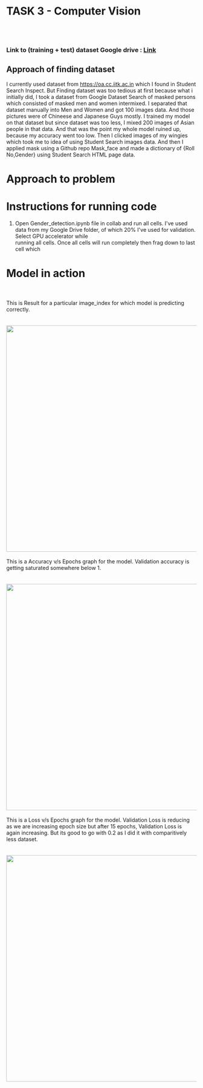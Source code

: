 <h1>TASK 3 - Computer Vision</h1>
<br>
<br>

### Link to (training + test) dataset Google drive : <a href = "https://drive.google.com/drive/folders/1AEoCLG2iK0ump00mSscnkK12M_6_Mbbp?usp=sharing">Link</a>    <br>
## Approach of finding dataset

I currently used dataset from https://oa.cc.iitk.ac.in which I found in Student Search Inspect. But Finding dataset was too tedious at first because what i initially did, I took a dataset from Google Dataset Search of masked persons which consisted of masked men and women intermixed. I separated that dataset manually into Men and Women and got 100 images data. And those pictures were of Chineese and Japanese Guys mostly. I trained my model on that dataset but since dataset was too less, I mixed 200 images of Asian people in that data. And that was the point my whole model ruined up, because my accuracy went too low. Then I clicked images of my wingies which took me to idea of using Student Search images data. And then I applied mask using a Github repo Mask_face and made a dictionary of  {Roll No,Gender}  using Student Search HTML page data.

# Approach to problem




# Instructions for running code
1. Open Gender_detection.ipynb file in collab and run all cells. I've used data from my Google Drive folder, of which 20% I've used for validation. Select GPU accelerator while <br>
running all cells. Once all cells will run completely then frag down to last cell which

# Model in action
<br>
<br>
This is Result for a particular image_index for which model is predicting correctly.<br><br><br>


<img src="https://github.com/the-aryan-1712/pClub_Seccy_task/assets/156575544/38bc6bc3-4ebd-4c83-9880-442c30b7ba5d" height="600" width="1000" />
<br><br>
 This is a Accuracy v/s Epochs graph for the model. Validation accuracy is getting saturated somewhere below 1. <br><br><br>


<img src="https://github.com/the-aryan-1712/pClub_Seccy_task/assets/156575544/d8e5160c-051c-4bae-96ac-de2529c4ae6a" height="600" width="1000" />
<br><br>
 This is a Loss v/s Epochs graph for the model. Validation Loss is reducing as we are increasing epoch size but after 15 epochs, Validation Loss is again increasing. But its good to go with 0.2 as I did it with comparitively less dataset.<br><br><br>


<img src="https://github.com/the-aryan-1712/pClub_Seccy_task/assets/156575544/a5d3eea5-4d50-4100-bf20-9973744b8c7f" height="600" width="1000" />


